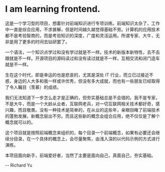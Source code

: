 # I am learning frontend.

这是一个学习型的项目，想着针对前端知识进行专项训练。前端知识太杂了，工作中一直是综合应用，不求甚解，但是时间越久越觉得基础不劳。计算机的应用技术都不是考验智商的，而是考验知识的深度，广度和灵活运用。所谓专家、大牛，无非是用了更多的时间去钻研罢了。

一个语法，一个知识点学过和没有学过就是不一样。技术的新版本新特性，去不去跟就是不一样。开源项目的源码读过和没有读过就是不一样，互相交流和闭门造车就是不一样。

生在这个时代，即是幸运的也是悲哀的，尤其是深处 IT 行业，而立已过接近不惑，身边的人大多和我一样或许优秀，但没有多大成就，而也有一些朋友已经取得了令人瞩目（羡慕）的成绩。

我们无法知道下一步怎么走才是正确的，但夯实基础总是不会错的。我不是专家，不是大牛，而是一个大龄从业者，互联网老兵，对一切互联网相关技术都好奇，感兴趣，而且敬畏。没有一种技术是简单的，在从业的这些年，亲眼目睹了前端技术的蓬勃发展，新概念层出不穷。而且这些新的概念会组合应用，绝不仅仅是了解个概念就可以的。

这个项目就是按照前端概念来组织的，每个目录一个前端概念，如果有必要还会继续分目录，在一个具体的概念上，会尽量聚焦，由浅入深的以代码示例的方式进行演练。

本项目面向新手，前端爱好者，当然了主要是面向自己，真面自己，夯实基础。

-- Richard Yu

